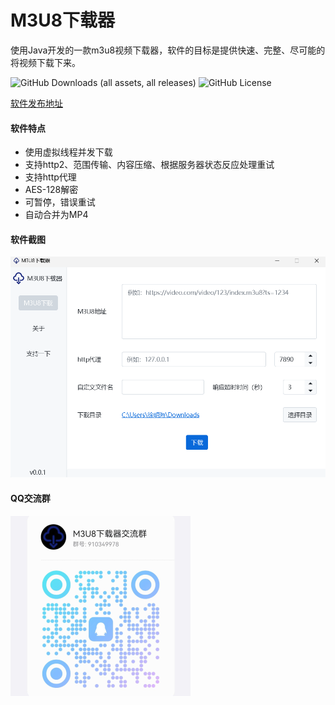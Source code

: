 # M3U8下载器

使用Java开发的一款m3u8视频下载器，软件的目标是提供快速、完整、尽可能的将视频下载下来。

![GitHub Downloads (all assets, all releases)](https://img.shields.io/github/downloads/xuMingHai1/m3u8-downloader/total)
![GitHub License](https://img.shields.io/github/license/xuMingHai1/m3u8-downloader)

[软件发布地址](../../releases)

#### 软件特点

- 使用虚拟线程并发下载
- 支持http2、范围传输、内容压缩、根据服务器状态反应处理重试
- 支持http代理
- AES-128解密
- 可暂停，错误重试
- 自动合并为MP4

#### 软件截图

![img.png](md_data/app.png)

#### QQ交流群

![qq_group.png](md_data/qq_group.png)
